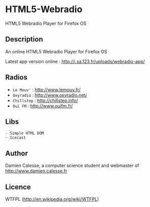 HTML5-Webradio
==============

HTML5 Webradio Player for Firefox OS


Description
-----------
An online HTML5 Webradio Player for Firefox OS

Latest app version online : http://i.sa.123.fr/uploads/webradio-app/


Radios
------

* `Le Mouv'` : http://www.lemouv.fr/
* `Oxyradio` : http://www.oxyradio.net/
* `Chillstep` : http://chillstep.info/
* `Ouï FM` : http://www.ouifm.fr/
	

Libs
----

	- Simple HTML DOM
	- Icecast
	

Author
------

Damien Calesse, a computer science student and webmaster of http://www.damien.calesse.fr


Licence
-------

WTFPL (http://en.wikipedia.org/wiki/WTFPL)
